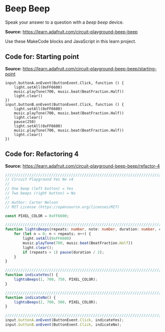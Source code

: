 # Beep Beep

Speak your answer to a question with a *beep beep* device.

**Source:** https://learn.adafruit.com/circuit-playground-beep-beep

Use these MakeCode blocks and JavaScript in this learn project.

## Code for: Starting point

**Source:** https://learn.adafruit.com/circuit-playground-beep-beep/starting-point

```blocks
input.buttonA.onEvent(ButtonEvent.Click, function () {
    light.setAll(0xFF6600)
    music.playTone(700, music.beat(BeatFraction.Half))
    light.clear()
})
input.buttonB.onEvent(ButtonEvent.Click, function () {
    light.setAll(0xFF6600)
    music.playTone(700, music.beat(BeatFraction.Half))
    light.clear()
    pause(250)
    light.setAll(0xFF6600)
    music.playTone(700, music.beat(BeatFraction.Half))
    light.clear()
})
```

## Code for: Refactoring 4

**Source:** https://learn.adafruit.com/circuit-playground-beep-beep/refactor-4

```typescript
///////////////////////////////////////////////////////////////////////////////
// Circuit Playground Yes No v4
//
// One beep (left button) = Yes
// Two beeps (right button) = No
//
// Author: Carter Nelson
// MIT License (https://opensource.org/licenses/MIT)

const PIXEL_COLOR = 0xFF6600;

///////////////////////////////////////////////////////////////////////////////
function lightsBeeps(repeats: number, note: number, duration: number, color: number) {
    for (let n = 0; n < repeats; n++) {
        light.setAll(0xFF6600)
        music.playTone(700, music.beat(BeatFraction.Half))
        light.clear();
        if (repeats > 1) pause(duration / 2);
    }
}

///////////////////////////////////////////////////////////////////////////////
function indicateYes() {
    lightsBeeps(1, 700, 750, PIXEL_COLOR);
}

///////////////////////////////////////////////////////////////////////////////
function indicateNo() {
    lightsBeeps(2, 700, 500, PIXEL_COLOR);
}

///////////////////////////////////////////////////////////////////////////////
input.buttonA.onEvent(ButtonEvent.Click, indicateYes);
input.buttonB.onEvent(ButtonEvent.Click, indicateNo);
```